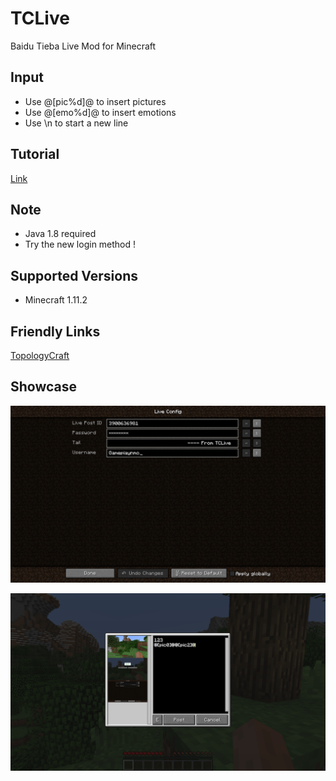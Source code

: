 # TCLive

Baidu Tieba Live Mod for Minecraft

## Input

- Use @[pic%d]@ to insert pictures
- Use @[emo%d]@ to insert emotions
- Use \n to start a new line

## Tutorial

[Link](https://tieba.baidu.com/p/5114045077)

## Note

- Java 1.8 required
- Try the new login method !

## Supported Versions

- Minecraft 1.11.2

## Friendly Links

[TopologyCraft](https://tieba.baidu.com/f?ie=utf-8&kw=topologycraft)

## Showcase

![](https://github.com/Gamepiaynmo/TCLive/raw/master/show/settings.png)

![](https://github.com/Gamepiaynmo/TCLive/raw/master/show/post.png)
